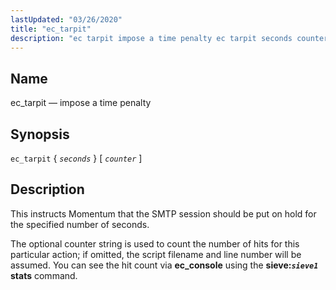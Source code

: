 ```yaml
---
lastUpdated: "03/26/2020"
title: "ec_tarpit"
description: "ec tarpit impose a time penalty ec tarpit seconds counter This instructs Momentum that the SMTP session should be put on hold for the specified number of seconds The optional counter string is used to count the number of hits for this particular action if omitted the script filename and..."
---
```


<a name="sieve.ref.ec_tarpit"></a> 
## Name

ec_tarpit — impose a time penalty

## Synopsis

`ec_tarpit` { *`seconds`* } [ *`counter`* ]

<a name="idp30610416"></a> 
## Description

This instructs Momentum that the SMTP session should be put on hold for the specified number of seconds.

The optional counter string is used to count the number of hits for this particular action; if omitted, the script filename and line number will be assumed. You can see the hit count via **ec_console** using the **sieve:*`sieve1`* stats**       command.